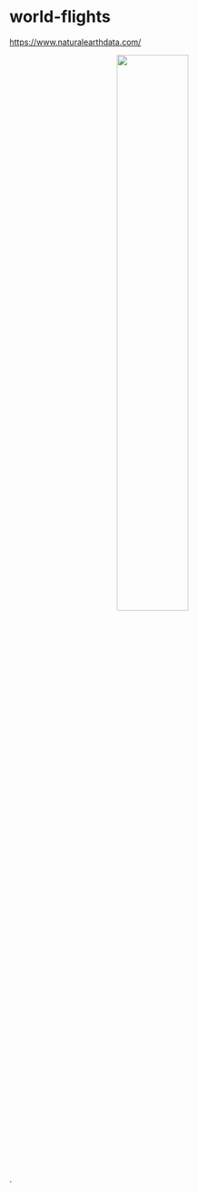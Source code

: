 # world-flights

https://www.naturalearthdata.com/

<p align="center"><img width="50%" src="animation.gif"/></p>.